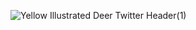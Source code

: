 
![Yellow Illustrated Deer Twitter Header(1)](https://user-images.githubusercontent.com/35456245/117655068-e0d1f900-b196-11eb-9e3e-ba815c85f675.png)



<!--
**devneillza/devneillza** is a ✨ _special_ ✨ repository because its `README.md` (this file) appears on your GitHub profile.

Here are some ideas to get you started:

- 🔭 I’m currently working on ...
- 🌱 I’m currently learning ...
- 👯 I’m looking to collaborate on ...
- 🤔 I’m looking for help with ...
- 💬 Ask me about ...
- 📫 How to reach me: ...
- 😄 Pronouns: ...
- ⚡ Fun fact: ...
-->
